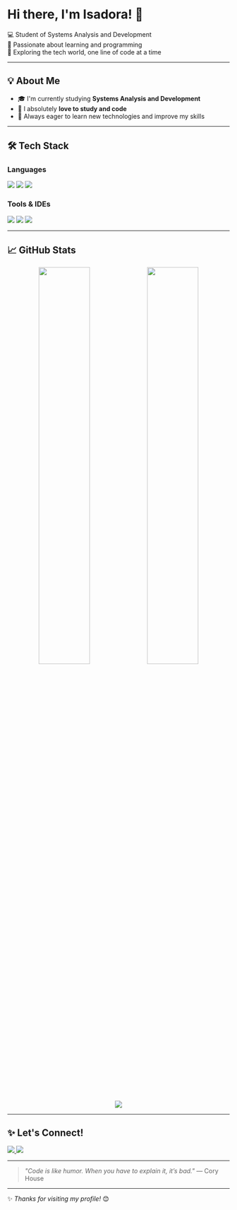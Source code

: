 <h1>Hi there, I'm Isadora! 👋</h1>

<p>
  💻 Student of Systems Analysis and Development <br/>
  🌱 Passionate about learning and programming <br/>
  🚀 Exploring the tech world, one line of code at a time
</p>

---

## 💡 About Me

- 🎓 I'm currently studying **Systems Analysis and Development**
- 💖 I absolutely **love to study and code**
- 🧠 Always eager to learn new technologies and improve my skills

---

## 🛠️ Tech Stack

### Languages  
<div align="left">
  <img src="https://img.shields.io/badge/Java-ED8B00?style=for-the-badge&logo=java&logoColor=white"/>
  <img src="https://img.shields.io/badge/Python-3776AB?style=for-the-badge&logo=python&logoColor=white"/>
  <img src="https://img.shields.io/badge/HTML5-E34F26?style=for-the-badge&logo=html5&logoColor=white"/>
</div>

### Tools & IDEs  
<div align="left">
  <img src="https://img.shields.io/badge/IntelliJIDEA-000000?style=for-the-badge&logo=intellijidea&logoColor=white"/>
  <img src="https://img.shields.io/badge/VSCode-007ACC?style=for-the-badge&logo=visual-studio-code&logoColor=white"/>
  <img src="https://img.shields.io/badge/Insomnia-4000BF?style=for-the-badge&logo=insomnia&logoColor=white"/>
</div>

---

## 📈 GitHub Stats

<p align="center">
  <img width="48%" src="https://github-readme-stats.vercel.app/api?username=isaeidt&show_icons=true&theme=tokyonight" />
  <img width="48%" src="https://github-readme-streak-stats.herokuapp.com?user=isaeidt&theme=tokyonight" />
</p>

<p align="center">
  <img src="https://github-readme-stats.vercel.app/api/top-langs/?username=isaeidt&layout=compact&theme=tokyonight" />
</p>

---

## ✨ Let's Connect!

<div align="left">
  <a href="https://www.linkedin.com/in/SEU-LINKEDIN](https://www.linkedin.com/in/isadora-soares-eidt-1650b9229/" target="_blank">
    <img src="https://img.shields.io/badge/LinkedIn-0A66C2?style=for-the-badge&logo=linkedin&logoColor=white"/>
  </a>
  <a href="mailto:isadorasoareseidt12@gmail.com" target="_blank">
    <img src="https://img.shields.io/badge/Email-D14836?style=for-the-badge&logo=gmail&logoColor=white"/>
  </a>
</div>

---

> _"Code is like humor. When you have to explain it, it’s bad."_ — Cory House

---

✨ _Thanks for visiting my profile!_ 😊
